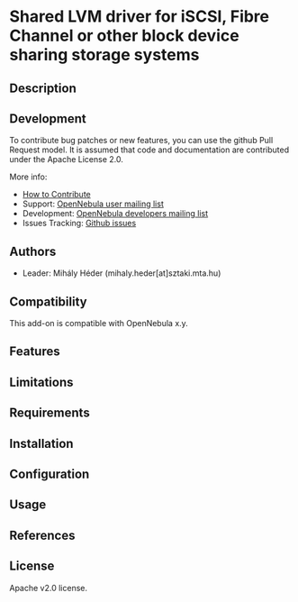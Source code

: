#  Shared LVM driver for iSCSI, Fibre Channel or other block device sharing storage systems

## Description

## Development

To contribute bug patches or new features, you can use the github Pull Request model. It is assumed that code and documentation are contributed under the Apache License 2.0. 

More info:
* [How to Contribute](http://opennebula.org/software:add-ons#how_to_contribute_to_an_existing_add-on)
* Support: [OpenNebula user mailing list](http://opennebula.org/community:mailinglists)
* Development: [OpenNebula developers mailing list](http://opennebula.org/community:mailinglists)
* Issues Tracking: [Github issues](https://github.com/OpenNebula/addon-shared-lvm-single-lock/issues)

## Authors

* Leader: Mihály Héder (mihaly.heder[at]sztaki.mta.hu)

## Compatibility

This add-on is compatible with OpenNebula x.y.

## Features

## Limitations

## Requirements

## Installation

## Configuration

## Usage 

## References

## License

Apache v2.0 license.

